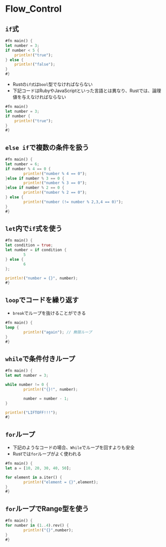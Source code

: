 # Flow_Control

## `if`式

```rust
#fn main() {
let number = 3;
if number < 5 {
    println!("true");
} else {
    println!("false");
}
#}
```

+ Rustの`if式`は`bool`型でなければならない
+ 下記コードはRubyやJavaScriptといった言語とは異なり、Rustでは、論理値を与えなければならない

```rust
#fn main()
let number = 3;
if number {
    println!("true");
}
#}
```

## `else if`で複数の条件を扱う

```rust
#fn main() {
let number = 6;
if number % 4 == 0 {
        println!("number % 4 == 0");
}else if number % 3 == 0 {
        println!("number % 3 == 0");
}else if number % 2 == 0 {
        println!("number % 2 == 0");
} else {
        println!("number (!= number % 2,3,4 == 0)");
}
#}
```

## `let`内で`if`式を使う

```rust
#fn main() {
let condition = true;
let number = if condition {
        5
} else {
        6
};

println!("number = {}", number);
#}
```

## `loop`でコードを繰り返す

+ `break`でループを抜けることができる
```rust
#fn main() {
loop {
        println!("again"); // 無限ループ
}
#}
```

## `while`で条件付きループ

```rust
#fn main() {
let mut number = 3;

while number != 0 {
        println!("{}!", number);

        number = number - 1;
}

println!("LIFTOFF!!!");
#}
```

## `for`ループ

+ 下記のようなコードの場合、`While`でループを回すよりも安全
+ Rustでは`for`ループがよく使われる

```rust
#fn main() {
let a = [10, 20, 30, 40, 50];

for element in a.iter() {
        println!("element = {}",element);
}
#}
```

## `for`ループでRange型を使う
```rust
#fn main() {
for number in (1..4).rev() {
        println!("{}",number);
}
#}
```

